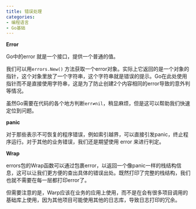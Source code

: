 ```yaml
---
title: 错误处理
categories: 
- 编程语言
- Go基础
---
```


**Error**

Go中的error 就是一个接口，提供一个普通的值。

我们可以用`errors.New()` 方法获取一个error对象。实际上它返回的是一个对象的指针，这个对象里放了一个字符串，这个字符串就是错误的提示。Go在此处使用指针而不是直接使用字符串，这是为了防止创建2个内容相同的error导致的意外判等情况。

虽然Go需要在代码的各个地方判断`err≠nil`，稍显麻烦，但是这可以帮助我们快速定位到问题。

**panic**

对于那些表示不可恢复的程序错误，例如索引越界，可以直接引发panic，终止程序运行。对于其他的业务错误，我们还是期望使用 error 来进行判定。

**Wrap**

errors包的Wrap函数可以通过包裹error，以返回一个像panic一样的栈结构信息，这可以让我们更方便的查出具体的错误出处。既然打印了完整的栈结构，我们也就不需要在每一层都打印error了。

但需要注意的是，Warp应该在业务的应用上使用，而不是在会有很多项目调用的基础库上使用，因为其他项目可能使用其他的日志库，导致日志打印的冗余。